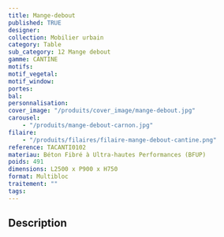```yaml
---
title: Mange-debout
published: TRUE
designer:
collection: Mobilier urbain
category: Table
sub_category: 12 Mange debout
gamme: CANTINE
motifs:
motif_vegetal:
motif_window:
portes:
bal:
personnalisation:
cover_image: "/produits/cover_image/mange-debout.jpg"
carousel:
    - "/produits/mange-debout-carnon.jpg"
filaire:
    - "/produits/filaires/filaire-mange-debout-cantine.png"
reference: TACANTI0102
materiau: Béton Fibré à Ultra-hautes Performances (BFUP)
poids: 491
dimensions: L2500 x P900 x H750
format: Multibloc
traitement: ""
tags:
---
```


## Description
